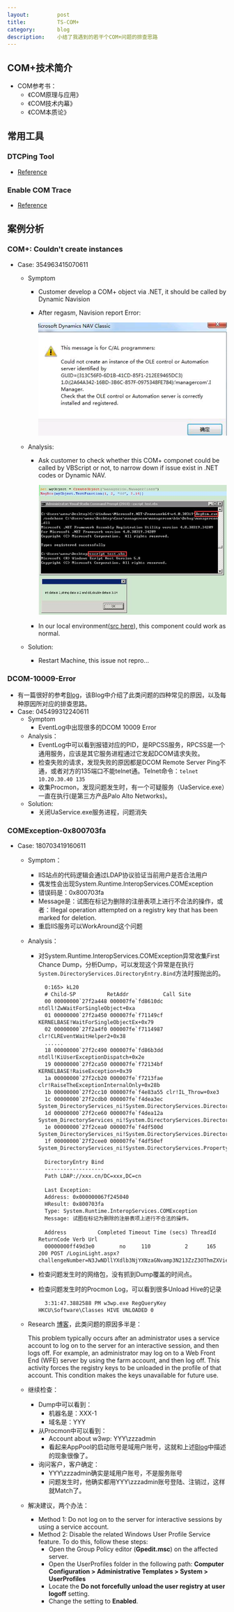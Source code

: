 ```yaml
---
layout:         post
title:          TS-COM+
category:       blog
description:    小结了我遇到的若干个COM+问题的排查思路
---
```


## COM+技术简介
- COM参考书：
	- 《COM原理与应用》
	- 《COM技术内幕》
	- 《COM本质论》

## 常用工具

### DTCPing Tool

- [Reference](http://support.microsoft.com/kb/918331/en-us)

### Enable COM Trace

- [Reference](https://support.microsoft.com/en-us/kb/926098)

## 案例分析

### COM+: Couldn't create instances
- Case: 354963415070611
	- Symptom
		- Customer develop a COM+ object via .NET, it should be called by Dynamic Navision
		- After regasm, Navision report Error: 

			![DynamicNavError.png](https://raw.githubusercontent.com/wu-wenxiang/Media-WebLink/master/qiniu/f2784ba6c70d45f8a4fb2283a76d90d8-DynamicNavError.png)

	- Analysis:
		- Ask customer to check whether this COM+ componet could be called by VBScript or not, to narrow down if issue exist in .NET codes or Dynamic NAV.
			
			![VBScript-Call-COM-Component.jpg](https://raw.githubusercontent.com/wu-wenxiang/Media-WebLink/master/qiniu/f2784ba6c70d45f8a4fb2283a76d90d8-VBScript-Call-COM-Component.jpg)			

		- In our local environment([src here](https://github.com/wu-wenxiang/hubWarehouse/tree/master/program/C%23/DotNetCOM-Example)), this component could work as normal.
	- Solution:
		- Restart Machine, this issue not repro...

### DCOM-10009-Error
- 有一篇很好的参考[Blog](https://blogs.msdn.microsoft.com/asiatech/2010/03/15/how-to-troubleshoot-dcom-10009-error-logged-in-system-event/)，该Blog中介绍了此类问题的四种常见的原因，以及每种原因所对应的排查思路。
- Case: 045499312240611
	- Symptom
		- EventLog中出现很多的DCOM 10009 Error
	- Analysis：
		- EventLog中可以看到报错对应的PID，是RPCSS服务，RPCSS是一个通用服务，应该是其它服务进程通过它发起DCOM请求失败。
		- 检查失败的请求，发现失败的原因都是DCOM Remote Server Ping不通，或者对方的135端口不能telnet通。Telnet命令：`telnet 10.20.30.40 135`
		- 收集Procmon，发现问题发生时，有一个可疑服务（UaService.exe）一直在执行(是第三方产品Palo Alto Networks)。
	- Solution:
		- 关闭UaService.exe服务进程，问题消失

### COMException-0x800703fa
- Case: 180703419160611
	- Symptom：
		- IIS站点的代码逻辑会通过LDAP协议验证当前用户是否合法用户
		- 偶发性会出现System.Runtime.InteropServices.COMException
		- 错误码是：0x800703fa
		- Message是：试图在标记为删除的注册表项上进行不合法的操作，或者：Illegal operation attempted on a registry key that has been marked for deletion.
		- 重启IIS服务可以WorkAround这个问题
	- Analysis：
		- 对System.Runtime.InteropServices.COMException异常收集First Chance Dump，分析Dump，可以发现这个异常是在执行`System.DirectoryServices.DirectoryEntry.Bind`方法时报抛出的。
			
				0:165> kL20
				# Child-SP          RetAddr           Call Site
				00 00000000`27f2a448 000007fe`fd8610dc ntdll!ZwWaitForSingleObject+0xa
				01 00000000`27f2a450 000007fe`f71149cf KERNELBASE!WaitForSingleObjectEx+0x79
				02 00000000`27f2a4f0 000007fe`f7114987 clr!CLREventWaitHelper2+0x38
				......
				18 00000000`27f2c490 000007fe`fd86b3dd ntdll!KiUserExceptionDispatch+0x2e
				19 00000000`27f2ca50 000007fe`f72134bf KERNELBASE!RaiseException+0x39
				1a 00000000`27f2cb20 000007fe`f7213fae clr!RaiseTheExceptionInternalOnly+0x28b
				1b 00000000`27f2cc10 000007fe`f4e83a55 clr!IL_Throw+0xe3
				1c 00000000`27f2cdb0 000007fe`f4dea3ec System_DirectoryServices_ni!System.DirectoryServices.DirectoryEntry.Bind(Boolean)+0x99655
				1d 00000000`27f2ce60 000007fe`f4dea12a System_DirectoryServices_ni!System.DirectoryServices.DirectoryEntry.Bind()+0x2c
				1e 00000000`27f2cea0 000007fe`f4df500d System_DirectoryServices_ni!System.DirectoryServices.DirectoryEntry.get_AdsObject()+0x2a
				1f 00000000`27f2cee0 000007fe`f4df50ef System_DirectoryServices_ni!System.DirectoryServices.PropertyValueCollection.PopulateList()+0x1d
				 
				DirectoryEntry Bind
				-------------------
				Path LDAP://xxx.cn/DC=xxx,DC=cn
				 
				Last Exception:
				Address: 0x000000067f245040
				HResult: 0x800703fa
				Type: System.Runtime.InteropServices.COMException
				Message: 试图在标记为删除的注册表项上进行不合法的操作。
				 
				Address          Completed Timeout Time (secs) ThreadId ReturnCode Verb Url
				00000000ff49d3e0        no     110           2      165        200 POST /LoginLight.aspx?challengeNumber=N3JwNDllYXdlb3NjYXNzaGNvamp3N213ZzZ3OThmZXVienNwOGhoeDJ6NmY2YmxmaHdwdmhyc3J5YmtmMHJpNnBmazNoaTU2MWx5cWhlbG9iaWQ1ZjlpdXRvcHVoNGFpdHAzYWU2cGllOHY2bHBybXlhN2drbjV4bmcwNHBnZGphaHhoNzBzeWVwMzlwMjd3bHdwamhndWQxdGs0YXZmZDJmeG40dnVrcmxrdGtpcmh6eHdxajFrZ3prN2g1MHg5cXZrdXhrcmV4bTdoa2R5MzZtZGwyM2MzZmV6Zmxpamt0eThoZXNpaHphZHdjOHNydzB2d3EzemZ0djF5MGxqMg%3d%3d&flag=3&systemCode=GRP030&RetutnUrl=http%3a%2f%2ferp.wanda.cn%2flogin%2fwdLogin.jsp%3flogintype%3d1
			
		- 检查问题发生时的网络包，没有抓到Dump覆盖的时间点。
		- 检查问题发生时的Procmon Log，可以看到很多Unload Hive的记录

				3:31:47.3882588 PM w3wp.exe RegQueryKey HKCU\Software\Classes HIVE UNLOADED 0

	- Research [博客](https://blogs.msdn.microsoft.com/distributedservices/2009/11/06/a-com-application-may-stop-working-on-windows-server-2008-when-the-identity-user-logs-off/)，此类问题的原因多半是：
			
		This problem typically occurs after an administrator uses a service account to log on to the server for an interactive session, and then logs off. For example, an administrator may log on to a Web Front End (WFE) server by using the farm account, and then log off. This activity forces the registry keys to be unloaded in the profile of that account. This condition makes the keys unavailable for future use.
	
	- 继续检查：
		- Dump中可以看到：
			- 机器名是：XXX-1
			- 域名是：YYY
		- 从Procmon中可以看到：
			- Account about w3wp: YYY\zzzadmin
			- 看起来AppPool的启动账号是域用户账号，这就和上述[Blog](https://blogs.msdn.microsoft.com/distributedservices/2009/11/06/a-com-application-may-stop-working-on-windows-server-2008-when-the-identity-user-logs-off/)中描述的现象很像了。
		- 询问客户，客户确定：
			- YYY\zzzadmin确实是域用户账号，不是服务账号
			- 问题发生时，他确实都用YYY\zzzadmin账号登陆、注销过，这样就Match了。
	
	- 解决建议，两个办法：
		- Method 1: Do not log on to the server for interactive sessions by using a service account.
		- Method 2: Disable the related Windows User Profile Service feature. To do this, follow these steps:
			- Open the Group Policy editor (**Gpedit.msc**) on the affected server.
			- Open the UserProfiles folder in the following path:
**Computer Configuration > Administrative Templates > System > UserProfiles**
			- Locate the **Do not forcefully unload the user registry at user logoff** setting.
			- Change the setting to **Enabled**.
		
